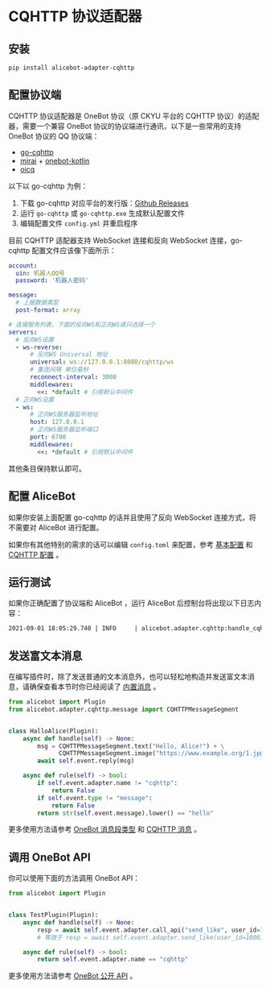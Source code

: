 # CQHTTP 协议适配器

## 安装

```sh
pip install alicebot-adapter-cqhttp
```

## 配置协议端

CQHTTP 协议适配器是 OneBot 协议（原 CKYU 平台的 CQHTTP 协议）的适配器，需要一个兼容 OneBot 协议的协议端进行通讯，以下是一些常用的支持 OneBot 协议的 QQ 协议端：

- [go-cqhttp](https://github.com/Mrs4s/go-cqhttp)
- [mirai](https://github.com/mamoe/mirai) + [onebot-kotlin](https://github.com/yyuueexxiinngg/onebot-kotlin)
- [oicq](https://github.com/takayama-lily/oicq)

以下以 go-cqhttp 为例：

1. 下载 go-cqhttp 对应平台的发行版：[Github Releases](https://github.com/Mrs4s/go-cqhttp/releases)
2. 运行 `go-cqhttp` 或 `go-cqhttp.exe` 生成默认配置文件
3. 编辑配置文件 `config.yml` 并重启程序

目前 CQHTTP 适配器支持 WebSocket 连接和反向 WebSocket 连接，go-cqhttp 配置文件应该像下面所示：

```yaml
account:
  uin: 机器人QQ号
  password: '机器人密码'

message:
  # 上报数据类型
  post-format: array

# 连接服务列表，下面的反向WS和正向WS请只选择一个
servers:
  # 反向WS设置
  - ws-reverse:
      # 反向WS Universal 地址
      universal: ws://127.0.0.1:8080/cqhttp/ws
      # 重连间隔 单位毫秒
      reconnect-interval: 3000
      middlewares:
        <<: *default # 引用默认中间件
  # 正向WS设置
  - ws:
      # 正向WS服务器监听地址
      host: 127.0.0.1
      # 正向WS服务器监听端口
      port: 6700
      middlewares:
        <<: *default # 引用默认中间件
```

其他条目保持默认即可。

## 配置 AliceBot

如果你安装上面配置 go-cqhttp 的话并且使用了反向 WebSocket 连接方式，将不需要对 AliceBot 进行配置。

如果你有其他特别的需求的话可以编辑 `config.toml` 来配置，参考 [基本配置](./basic-config.md) 和 [CQHTTP 配置](/api/adapter/cqhttp/config.md) 。

## 运行测试

如果你正确配置了协议端和 AliceBot ，运行 AliceBot 后控制台将出现以下日志内容：

```txt
2021-09-01 18:05:29.740 | INFO     | alicebot.adapter.cqhttp:handle_cqhttp_event:138 - WebSocket connection from CQHTTP Bot xxxxxx accepted!
```

## 发送富文本消息

在编写插件时，除了发送普通的文本消息外，也可以轻松地构造并发送富文本消息，请确保查看本节时你已经阅读了 [内置消息](./builtin-message.md) 。

```python
from alicebot import Plugin
from alicebot.adapter.cqhttp.message import CQHTTPMessageSegment


class HalloAlice(Plugin):
    async def handle(self) -> None:
        msg = CQHTTPMessageSegment.text("Hello, Alice!") + \
              CQHTTPMessageSegment.image("https://www.example.org/1.jpg")
        await self.event.reply(msg)

    async def rule(self) -> bool:
        if self.event.adapter.name != "cqhttp":
            return False
        if self.event.type != "message":
            return False
        return str(self.event.message).lower() == "hello"

```

更多使用方法请参考 [OneBot 消息段类型](https://github.com/botuniverse/onebot-11/blob/master/message/segment.md) 和 [CQHTTP 消息](/api/adapter/cqhttp/message.md) 。

## 调用 OneBot API

你可以使用下面的方法调用 OneBot API：

```python
from alicebot import Plugin


class TestPlugin(Plugin):
    async def handle(self) -> None:
        resp = await self.event.adapter.call_api("send_like", user_id=10001)
        # 等效于 resp = await self.event.adapter.send_like(user_id=10001)

    async def rule(self) -> bool:
        return self.event.adapter.name == "cqhttp"

```

更多使用方法请参考 [OneBot 公开 API](https://github.com/botuniverse/onebot-11/blob/master/api/public.md) 。
